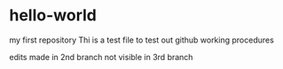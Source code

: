 # hello-world
my first repository
Thi is a test file to test out github working procedures


edits made in 2nd branch not visible in 3rd branch
